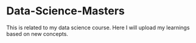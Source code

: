 # Data-Science-Masters
This is related to my data science course. Here I will upload my learnings based on new concepts.
